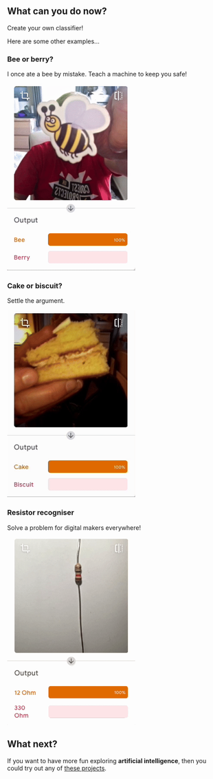 ## What can you do now?

Create your own classifier!

Here are some other examples...

### Bee or berry?

I once ate a bee by mistake. Teach a machine to keep you safe!

![An image of a bee is held up to a web camera. Then, an image of a berry. In the output panel underneath the video, the confidence score is displayed as to whether a bee or a berry is being shown.](images/bee_or_berry.gif)

### Cake or biscuit?

Settle the argument.

![A piece of cake is held up to a web camera. Then, a biscuit. In the output panel underneath the video, the confidence score is displayed as to whether a cake or a biscuit is being shown.](images/cake_or_biscuit.gif)

### Resistor recogniser

Solve a problem for digital makers everywhere!

![A 12 ohm resistor is held up to a web camera. Then, a 330 ohm resistor. In the output panel underneath the video, the confidence score is displayed as to whether a 12 ohm or a 330 ohm resistor is being shown.](images/12_or_330.gif)

## What next?

If you want to have more fun exploring **artificial intelligence**, then you could try out any of [these projects](https://projects.raspberrypi.org/en/projects?interests%5B%5D=ai).